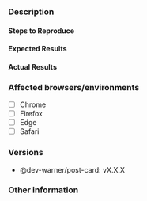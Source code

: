 ### Description

<!-- Example: Could not subscribe to updates when...  -->

#### Steps to Reproduce

<!--
Example:

1. ...
2. ...
3. ...
-->

#### Expected Results

<!-- Example: Callback method fired  -->

#### Actual Results

<!-- Example: Thrown error: ... -->

### Affected browsers/environments

<!-- Check all that apply -->

- [ ] Chrome
- [ ] Firefox
- [ ] Edge
- [ ] Safari

<!-- Include absolute versions where possible -->

### Versions

- @dev-warner/post-card: vX.X.X

### Other information

<!-- Any other information that is important to this issue -->
